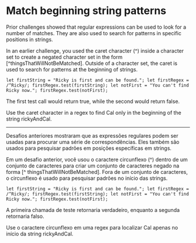 # Match beginning string patterns

Prior challenges showed that regular expressions can be used to look for a number of matches. They are also used to search for patterns in specific positions in strings.

In an earlier challenge, you used the caret character (^) inside a character set to create a negated character set in the form [^thingsThatWillNotBeMatched]. Outside of a character set, the caret is used to search for patterns at the beginning of strings.

`let firstString = "Ricky is first and can be found.";
let firstRegex = /^Ricky/;
firstRegex.test(firstString);
let notFirst = "You can't find Ricky now.";
firstRegex.test(notFirst);`

The first test call would return true, while the second would return false.

Use the caret character in a regex to find Cal only in the beginning of the string rickyAndCal.

---

Desafios anteriores mostraram que as expressões regulares podem ser usadas para procurar uma série de correspondências. Eles também são usados para pesquisar padrões em posições específicas em strings.

Em um desafio anterior, você usou o caractere circunflexo (^) dentro de um conjunto de caracteres para criar um conjunto de caracteres negado na forma [^ thingsThatWillNotBeMatched]. Fora de um conjunto de caracteres, o circunflexo é usado para pesquisar padrões no início das strings.

`let firstString = "Ricky is first and can be found.";
let firstRegex = /^Ricky/;
firstRegex.test(firstString);
let notFirst = "You can't find Ricky now.";
firstRegex.test(notFirst);`

A primeira chamada de teste retornaria verdadeiro, enquanto a segunda retornaria falso.

Use o caractere circunflexo em uma regex para localizar Cal apenas no início da string rickyAndCal. 
